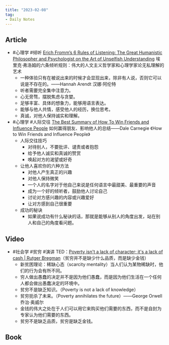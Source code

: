 ```yaml
---
title: "2023-02-08"
tag:
- Daily Notes
---
```

## Article
- #心理学 #倾听 [Erich Fromm’s 6 Rules of Listening: The Great Humanistic Philosopher and Psychologist on the Art of Unselfish Understanding](https://www.themarginalian.org/2017/04/05/erich-fromm-the-art-of-listening/) 埃里克·弗洛姆的六条倾听规则：伟大的人文主义哲学家和心理学家论无私理解的艺术
	- 一种体验只有在被说出来的时候才会显现出来，除非有人说，否则它可以说是不存在的。——Hannah Arendt 汉娜·阿伦特
	- 听者需要完全集中注意力。
	- 心无旁骛，摆脱焦虑与贪婪。
	- 足够丰富、具体的想象力，能够用语言表达。
	- 能够与他人共情，感受他人的经历，换位思考。
	- 真诚，对他人保持诚实和理解。
- #心理学 #人际交往 [The Best Summary of How To Win Friends and Influence People](https://fs.blog/how-to-win-friends-and-influence-people) 如何赢得朋友、影响他人的总结——Dale Carnegie 《How to Win Friends and Influence People》
	- 人际交往技巧
		- 对待别人，不要批评、谴责或者抱怨
		- 给予他人诚实和真诚的赞赏
		- 唤起对方的渴望或好奇
	- 让他人喜欢你的六种方法
		- 对他人产生真正的兴趣
		- 对他人保持微笑
		- 一个人的名字对于他自己来说是任何语言中最甜美、最重要的声音
		- 成为一个好的倾听者，鼓励他人讨论自己
		- 讨论对方感兴趣的内容或兴趣爱好
		- 让对方感到自己很重要
	- 成功的秘诀
		- 如果说成功有什么秘诀的话，那就是能够从别人的角度出发，站在别人和自己的角度看问题。
## Video
- #社会学 #贫穷 #演讲 TED：[Poverty isn't a lack of character; it's a lack of cash | Rutger Bregman](https://youtu.be/ydKcaIE6O1k)（贫穷并不是缺少什么品质，而是缺少金钱）
	- 新贫困理论：稀缺心态（scarcity mentality）当人们认为某物稀缺时，他们的行为会有所不同。
	- 穷人做出愚蠢的决定并不是因为他们愚蠢，而是因为他们生活在一个任何人都会做出愚蠢决定的环境中。
	- 贫穷不是缺乏知识。（Poverty is not a lack of knowledge）
	- 贫穷扼杀了未来。（Poverty annihilates the future）——George Orwell 乔治·奥威尔
	- 金钱的伟大之处在于人们可以用它来购买他们需要的东西，而不是自封为专家认为他们需要的东西。
	- 贫穷不是缺乏品质，贫穷是缺乏金钱。
## Book
